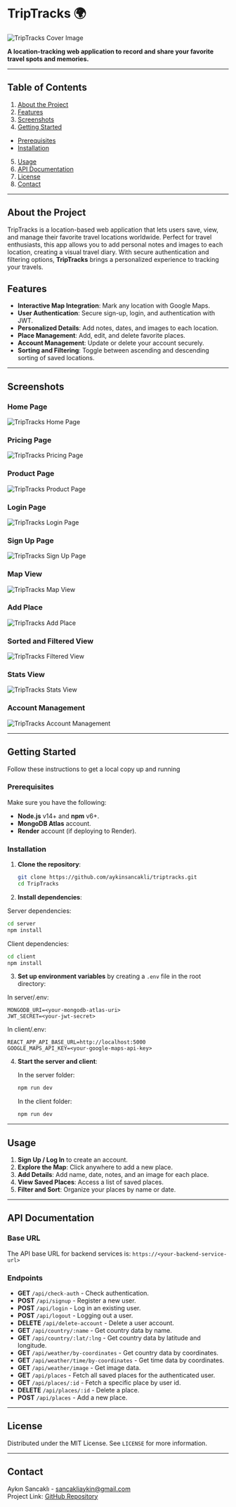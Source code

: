 # TripTracks 🌍

![TripTracks Cover Image](./assets/cover.jpg)

**A location-tracking web application to record and share your favorite travel spots and memories.**

---

## Table of Contents

1. [About the Project](#about-the-project)
2. [Features](#features)
3. [Screenshots](#screenshots)
4. [Getting Started](#getting-started)

- [Prerequisites](#prerequisites)
- [Installation](#installation)

5. [Usage](#usage)
6. [API Documentation](#api-documentation)
7. [License](#license)
8. [Contact](#contact)

---

## About the Project

TripTracks is a location-based web application that lets users save, view, and manage their favorite travel locations worldwide. Perfect for travel enthusiasts, this app allows you to add personal notes and images to each location, creating a visual travel diary. With secure authentication and filtering options, **TripTracks** brings a personalized experience to tracking your travels.

## Features

- **Interactive Map Integration**: Mark any location with Google Maps.
- **User Authentication**: Secure sign-up, login, and authentication with JWT.
- **Personalized Details**: Add notes, dates, and images to each location.
- **Place Management**: Add, edit, and delete favorite places.
- **Account Management**: Update or delete your account securely.
- **Sorting and Filtering**: Toggle between ascending and descending sorting of saved locations.

---

## Screenshots

### Home Page

![TripTracks Home Page](./assets/homepage.jpg)

### Pricing Page

![TripTracks Pricing Page](./assets/pricing.jpg)

### Product Page

![TripTracks Product Page](./assets/product.jpg)

### Login Page

![TripTracks Login Page](./assets/login.jpg)

### Sign Up Page

![TripTracks Sign Up Page](./assets/signup.jpg)

### Map View

![TripTracks Map View](./assets/map-view.jpg)

### Add Place

![TripTracks Add Place](./assets/add-place.jpg)

### Sorted and Filtered View

![TripTracks Filtered View](./assets/sorted-view.jpg)

### Stats View

![TripTracks Stats View](./assets/stats-view.jpg)

### Account Management

![TripTracks Account Management](./assets/account.jpg)

---

## Getting Started

Follow these instructions to get a local copy up and running

### Prerequisites

Make sure you have the following:

- **Node.js** v14+ and **npm** v6+.
- **MongoDB Atlas** account.
- **Render** account (if deploying to Render).

### Installation

1. **Clone the repository**:

   ```bash
   git clone https://github.com/aykinsancakli/triptracks.git
   cd TripTracks
   ```

2. **Install dependencies**:

Server dependencies:

```bash
cd server
npm install
```

Client dependencies:

```bash
cd client
npm install
```

3. **Set up environment variables** by creating a `.env` file in the root directory:

In server/.env:

```plaintext
MONGODB_URI=<your-mongodb-atlas-uri>
JWT_SECRET=<your-jwt-secret>
```

In client/.env:

```plaintext
REACT_APP_API_BASE_URL=http://localhost:5000
GOOGLE_MAPS_API_KEY=<your-google-maps-api-key>
```

4. **Start the server and client**:

   In the server folder:

   ```bash
   npm run dev
   ```

   In the client folder:

   ```bash
   npm run dev
   ```

---

## Usage

1. **Sign Up / Log In** to create an account.
2. **Explore the Map**: Click anywhere to add a new place.
3. **Add Details**: Add name, date, notes, and an image for each place.
4. **View Saved Places**: Access a list of saved places.
5. **Filter and Sort**: Organize your places by name or date.

---

## API Documentation

### Base URL

The API base URL for backend services is:
`https://<your-backend-service-url>`

### Endpoints

- **GET** `/api/check-auth` - Check authentication.
- **POST** `/api/signup` - Register a new user.
- **POST** `/api/login` - Log in an existing user.
- **POST** `/api/logout` - Logging out a user.
- **DELETE** `/api/delete-account` - Delete a user account.
- **GET** `/api/country/:name` - Get country data by name.
- **GET** `/api/country/:lat/:lng` - Get country data by latitude and longitude.
- **GET** `/api/weather/by-coordinates` - Get country data by coordinates.
- **GET** `/api/weather/time/by-coordinates` - Get time data by coordinates.
- **GET** `/api/weather/image` - Get image data.
- **GET** `/api/places` - Fetch all saved places for the authenticated user.
- **GET** `/api/places/:id` - Fetch a specific place by user id.
- **DELETE** `/api/places/:id` - Delete a place.
- **POST** `/api/places` - Add a new place.

---

## License

Distributed under the MIT License. See `LICENSE` for more information.

---

## Contact

Aykın Sancaklı - [sancakliaykin@gmail.com](mailto:sancakliaykin@gmail.com)  
Project Link: [GitHub Repository](https://github.com/aykinsancakli/triptracks)
